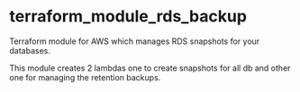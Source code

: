 # terraform_module_rds_backup

Terraform module for AWS which manages RDS snapshots for your databases.

This module creates 2 lambdas one to create snapshots for all db and other one for managing the retention backups.
